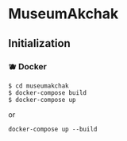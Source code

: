 # MuseumAkchak

## Initialization

### 🫐 Docker

```
$ cd museumakchak
$ docker-compose build
$ docker-compose up
```

or

```
docker-compose up --build
```
